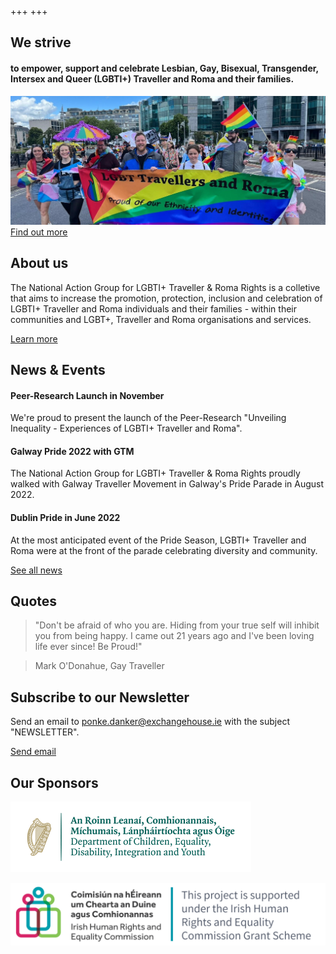 +++
+++


## We strive 
#### to empower, support and celebrate Lesbian, Gay, Bisexual, Transgender, Intersex and Queer (LGBTI+) Traveller and Roma and their families.

![](pride-2022.jpg)
[Find out more](/about)

## About us

The National Action Group for LGBTI+ Traveller & Roma Rights is a colletive that aims to increase the promotion, protection, inclusion and celebration of LGBTI+ Traveller and Roma individuals and their families - within their communities and LGBT+, Traveller and Roma organisations and services.

[Learn more](/about)

## News & Events

#### Peer-Research Launch in November
We're proud to present the launch of the Peer-Research "Unveiling Inequality - Experiences of LGBTI+ Traveller and Roma". 

#### Galway Pride 2022 with GTM
The National Action Group for LGBTI+ Traveller & Roma Rights proudly walked with Galway Traveller Movement in Galway's Pride Parade in August 2022. 

#### Dublin Pride in June 2022
At the most anticipated event of the Pride Season, LGBTI+ Traveller and Roma were at the front of the parade celebrating diversity and community. 

[See all news](/news)

## Quotes

> "Don't be afraid of who you are. Hiding from your true self will inhibit you from being happy. I came out 21 years ago and I've been loving life ever since! Be Proud!"

> Mark O'Donahue, Gay Traveller

## Subscribe to our Newsletter

Send an email to [ponke.danker@exchangehouse.ie](mailto:ponke.danker@exchangehouse.ie) with the subject "NEWSLETTER".

[Send email](mailto:ponke.danker@exchangehouse.ie)

## Our Sponsors

![](dcediy-logo.png) 

![](iherc-logo.png)



[def]: pride-2022.jpg
